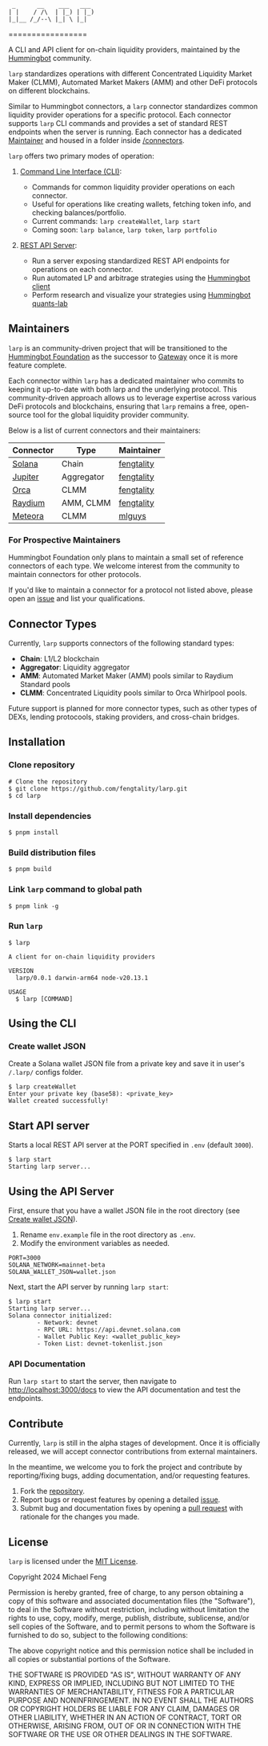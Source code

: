 ```
 _      __    ___   ___  
| |    / /\  | |_) | |_) 
|_|__ /_/--\ |_| \ |_| 
```
=================

A CLI and API client for on-chain liquidity providers, maintained by the [Hummingbot](https://github.com/hummingbot) community.

`larp` standardizes operations with different Concentrated Liquidity Market Maker (CLMM), Automated Market Makers (AMM) and other DeFi protocols on different blockchains. 

Similar to Hummingbot connectors, a `larp` connector standardizes common liquidity provider operations for a specific protocol. Each connector supports `larp` CLI commands and provides a set of standard REST endpoints when the server is running. Each connector has a dedicated [Maintainer](#maintainers) and housed in a folder inside [/connectors](/src/connectors).

`larp` offers two primary modes of operation:

1. [Command Line Interface (CLI)](#using-the-cli): 
   - Commands for common liquidity provider operations on each connector.
   - Useful for operations like creating wallets, fetching token info, and checking balances/portfolio.
   - Current commands: `larp createWallet`, `larp start`
   - Coming soon: `larp balance`, `larp token`, `larp portfolio`

2. [REST API Server](#using-the-api-server):
   - Run a server exposing standardized REST API endpoints for operations on each connector.
   - Run automated LP and arbitrage strategies using the [Hummingbot client](https://github.com/hummingbot/hummingbot)
   - Perform research and visualize your strategies using [Hummingbot quants-lab](https://github.com/hummingbot/quants-lab)

## Maintainers

`larp` is an community-driven project that will be transitioned to the [Hummingbot Foundation](https://github.com/hummingbot) as the successor to [Gateway](https://github.com/hummingbot/gateway) once it is more feature complete.

Each connector within `larp` has a dedicated maintainer who commits to keeping it up-to-date with both larp and the underlying protocol. This community-driven approach allows us to leverage expertise across various DeFi protocols and blockchains, ensuring that `larp` remains a free, open-source tool for the global liquidity provider community.

Below is a list of current connectors and their maintainers:

| Connector | Type | Maintainer |
| --------- | ---- | ---------- |
| [Solana](/src/connectors/solana) | Chain | [fengtality](https://github.com/fengtality) |
| [Jupiter](/src/connectors/jupiter) | Aggregator | [fengtality](https://github.com/fengtality) |
| [Orca](/src/connectors/orca) | CLMM | [fengtality](https://github.com/fengtality) |
| [Raydium](/src/connectors/raydium) | AMM, CLMM | [fengtality](https://github.com/fengtality) |
| [Meteora](/src/connectors/meteora) | CLMM | [mlguys](https://github.com/mlguys) |

### For Prospective Maintainers

Hummingbot Foundation only plans to maintain a small set of reference connectors of each type. We welcome interest from the community to maintain connectors for other protocols. 

If you'd like to maintain a connector for a protocol not listed above, please open an [issue](https://github.com/hummingbot/larp/issues) and list your qualifications.

## Connector Types

Currently, `larp` supports connectors of the following standard types:

- **Chain**: L1/L2 blockchain
- **Aggregator**: Liquidity aggregator
- **AMM**: Automated Market Maker (AMM) pools similar to Raydium Standard pools
- **CLMM**: Concentrated Liquidity pools similar to Orca Whirlpool pools.

Future support is planned for more connector types, such as other types of DEXs, lending protocools, staking providers, and cross-chain bridges.

## Installation

### Clone repository

```sh-session
# Clone the repository
$ git clone https://github.com/fengtality/larp.git
$ cd larp
```

### Install dependencies
```sh-session
$ pnpm install
```

### Build distribution files
```sh-session
$ pnpm build
```

### Link `larp` command to global path
```sh-session
$ pnpm link -g
```

### Run `larp`
```sh-session
$ larp

A client for on-chain liquidity providers

VERSION
  larp/0.0.1 darwin-arm64 node-v20.13.1

USAGE
  $ larp [COMMAND]
```

## Using the CLI

### Create wallet JSON

Create a Solana wallet JSON file from a private key and save it in user's `/.larp/` configs folder.

```sh-session
$ larp createWallet
Enter your private key (base58): <private_key>
Wallet created successfully!
```

## Start API server

Starts a local REST API server at the PORT specified in `.env` (default `3000`).

```sh-session
$ larp start
Starting larp server...
```

## Using the API Server

First, ensure that you have a wallet JSON file in the root directory (see [Create wallet JSON](#create-wallet-json)).

1. Rename `env.example` file in the root directory as `.env`.
2. Modify the environment variables as needed.

```sh-session
PORT=3000
SOLANA_NETWORK=mainnet-beta
SOLANA_WALLET_JSON=wallet.json
```

Next, start the API server by running `larp start`:

```sh-session
$ larp start
Starting larp server...
Solana connector initialized:
        - Network: devnet
        - RPC URL: https://api.devnet.solana.com
        - Wallet Public Key: <wallet_public_key>
        - Token List: devnet-tokenlist.json
```

### API Documentation

Run `larp start` to start the server, then navigate to [http://localhost:3000/docs](http://localhost:3000/docs) to view the API documentation and test the endpoints.

## Contribute

Currently, `larp` is still in the alpha stages of development. Once it is officially released, we will accept connector contributions from external maintainers.

In the meantime, we welcome you to fork the project and contribute by reporting/fixing bugs, adding documentation, and/or requesting features.

1. Fork the [repository](http://github.com/fengtality/larp).
2. Report bugs or request features by opening a detailed [issue](http://github.com/fengtality/larp/issues).
3. Submit bug and documentation fixes by opening a [pull request](https://github.com/fengtality/larp/pulls) with rationale for the changes you made.

## License

`larp` is licensed under the [MIT License](https://opensource.org/license/mit).

Copyright 2024 Michael Feng

Permission is hereby granted, free of charge, to any person obtaining a copy
of this software and associated documentation files (the "Software"), to deal
in the Software without restriction, including without limitation the rights
to use, copy, modify, merge, publish, distribute, sublicense, and/or sell
copies of the Software, and to permit persons to whom the Software is
furnished to do so, subject to the following conditions:

The above copyright notice and this permission notice shall be included in all
copies or substantial portions of the Software.

THE SOFTWARE IS PROVIDED "AS IS", WITHOUT WARRANTY OF ANY KIND, EXPRESS OR
IMPLIED, INCLUDING BUT NOT LIMITED TO THE WARRANTIES OF MERCHANTABILITY,
FITNESS FOR A PARTICULAR PURPOSE AND NONINFRINGEMENT. IN NO EVENT SHALL THE
AUTHORS OR COPYRIGHT HOLDERS BE LIABLE FOR ANY CLAIM, DAMAGES OR OTHER
LIABILITY, WHETHER IN AN ACTION OF CONTRACT, TORT OR OTHERWISE, ARISING FROM,
OUT OF OR IN CONNECTION WITH THE SOFTWARE OR THE USE OR OTHER DEALINGS IN THE
SOFTWARE.
